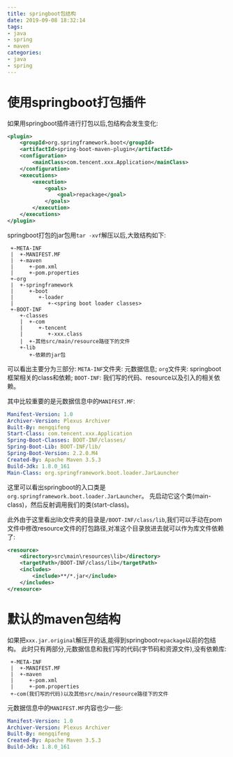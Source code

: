 ```yaml
---
title: springboot包结构
date: 2019-09-08 18:32:14
tags: 
- java
- spring
- maven
categories: 
- java
- spring
---
```


# 使用springboot打包插件
如果用springboot插件进行打包以后,包结构会发生变化:
```xml
<plugin>
    <groupId>org.springframework.boot</groupId>
    <artifactId>spring-boot-maven-plugin</artifactId>
    <configuration>
        <mainClass>com.tencent.xxx.Application</mainClass>
    </configuration>
    <executions>
        <execution>
            <goals>
                <goal>repackage</goal>
            </goals>
        </execution>
    </executions>
</plugin>
```

springboot打包的jar包用`tar -xvf`解压以后,大致结构如下:
```
 +-META-INF
 |  +-MANIFEST.MF
 |  +-maven
 |     +-pom.xml
 |     +-pom.properties
 +-org
 |  +-springframework
 |     +-boot
 |        +-loader
 |           +-<spring boot loader classes>
 +-BOOT-INF
    +-classes
    |  +-com
    |     +-tencent
    |        +-xxx.class
    |  +-其他src/main/resource路径下的文件
    +-lib
       +-依赖的jar包
```
可以看出主要分为三部分:
`META-INF`文件夹: 元数据信息;
`org`文件夹: springboot框架相关的class和依赖;
`BOOT-INF`: 我们写的代码、resource以及引入的相关依赖。

其中比较重要的是元数据信息中的`MANIFEST.MF`:
```yml
Manifest-Version: 1.0
Archiver-Version: Plexus Archiver
Built-By: mengqifeng
Start-Class: com.tencent.xxx.Application
Spring-Boot-Classes: BOOT-INF/classes/
Spring-Boot-Lib: BOOT-INF/lib/
Spring-Boot-Version: 2.2.0.M4
Created-By: Apache Maven 3.5.3
Build-Jdk: 1.8.0_161
Main-Class: org.springframework.boot.loader.JarLauncher
```
这里可以看出springboot的入口类是`org.springframework.boot.loader.JarLauncher`。
先启动它这个类(main-class)，然后反射调用我们的类(start-class)。

此外由于这里看出lib文件夹的目录是`/BOOT-INF/class/lib`,我们可以手动在pom文件中修改resource文件的打包路径,对准这个目录放进去就可以作为库文件依赖了:
```xml
<resource>
    <directory>src\main\resources\lib</directory>
    <targetPath>/BOOT-INF/class/lib</targetPath>
    <includes>
        <include>**/*.jar</include>
    </includes>
</resource>
```

# 默认的maven包结构
如果把`xxx.jar.original`解压开的话,能得到springboot`repackage`以前的包结构。
此时只有两部分,元数据信息和我们写的代码(字节码和资源文件),没有依赖库:
```
 +-META-INF
 |  +-MANIFEST.MF
 |  +-maven
 |     +-pom.xml
 |     +-pom.properties
 +-com(我们写的代码)以及其他src/main/resource路径下的文件
```

元数据信息中的`MANIFEST.MF`内容也少一些:
```yml
Manifest-Version: 1.0
Archiver-Version: Plexus Archiver
Built-By: mengqifeng
Created-By: Apache Maven 3.5.3
Build-Jdk: 1.8.0_161
```

